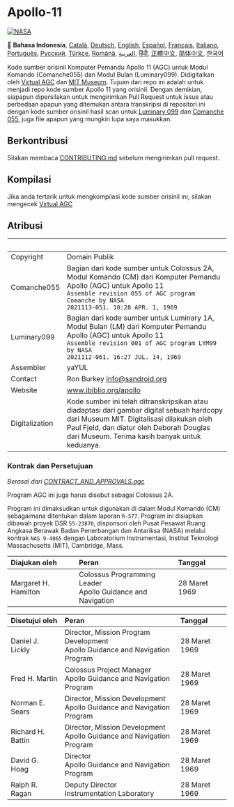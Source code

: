 # Apollo-11
[![NASA][1]][2]

:crossed_flags:
**Bahasa Indonesia**,
[Català][CA],
[Deutsch][DE],
[English][EN],
[Español][ES],
[Français][FR],
[Italiano][IT],
[Português][PT_BR],
[Русский][RU],
[Türkçe][TR],
[Română][RO],
[العربية][AR],
[हिंदी][HI_IN],
[正體中文][ZH_TW],
[简体中文][ZH_CN],
[한국어][KO_KR]

[AR]:README.ar.md
[ID]:README.id.md
[CA]:README.ca.md
[DE]:README.de.md
[EN]:README.md
[ES]:README.es.md
[IT]:README.it.md
[FR]:README.fr.md
[PT_BR]:README.pt_br.md
[TR]:README.tr.md
[ZH_TW]:README.zh_tw.md
[ZH_CN]:README.zh_cn.md
[KO_KR]:README.ko_kr.md
[HI_IN]:README.hi_in.md
[RU]:README.ru.md
[RO]:README.ro.md

Kode sumber orisinil Komputer Pemandu Apollo 11 (AGC) untuk Modul Komando
(Comanche055) dan Modul Bulan (Luminary099). Didigitalkan oleh [Virtual AGC][3]
dan [MIT Museum][4]. Tujuan dari repo ini adalah untuk menjadi repo kode sumber
Apollo 11 yang orisinil. Dengan demikian, siapapun dipersilakan untuk
mengirimkan Pull Request untuk issue atau perbedaan apapun yang ditemukan antara
transkripsi di repositori ini dengan kode sumber orisinil hasil scan untuk
[Luminary 099][5] dan [Comanche 055][6], juga file apapun yang mungkin lupa
saya masukkan.

## Berkontribusi
Silakan membaca [CONTRIBUTING.md][7] sebelum mengirimkan pull request.

## Kompilasi
Jika anda tertarik untuk mengkompilasi kode sumber orisinil ini,
silakan mengecek [Virtual AGC][8]

## Atribusi

&nbsp;         | &nbsp;
:------------- | :-----
Copyright      | Domain Publik
Comanche055    | Bagian dari kode sumber untuk Colossus 2A, Modul Komando (CM) dari Komputer Pemandu Apollo (AGC) untuk Apollo 11<br>`Assemble revision 055 of AGC program Comanche by NASA`<br>`2021113-051. 10:28 APR. 1, 1969`
Luminary099    | Bagian dari kode sumber untuk Luminary 1A, Modul Bulan (LM) dari Komputer Pemandu Apollo (AGC) untuk Apollo 11<br>`Assemble revision 001 of AGC program LYM99 by NASA`<br>`2021112-061. 16:27 JUL. 14, 1969`
Assembler      | yaYUL
Contact        | Ron Burkey <info@sandroid.org>
Website        | www.ibiblio.org/apollo
Digitalization | Kode sumber ini telah ditranskripsikan atau diadaptasi dari gambar digital sebuah hardcopy dari Museum MIT. Digitalisasi dilakukan oleh Paul Fjeld, dan diatur oleh Deborah Douglas dari Museum. Terima kasih banyak untuk keduanya.

### Kontrak dan Persetujuan
*Berasal dari [CONTRACT_AND_APPROVALS.agc]*

Program AGC ini juga harus disebut sebagai Colossus 2A.

Program ini dimaksudkan untuk digunakan di dalam Modul Komando (CM) sebagaimana ditentukan
dalam laporan `R-577`. Program ini disiapkan dibawah proyek DSR `55-23870`, disponsori oleh
Pusat Pesawat Ruang Angkasa Berawak Badan Penerbangan dan Antariksa (NASA) melalui kontrak
`NAS 9-4065` dengan Laboratorium Instrumentasi, Institut Teknologi Massachusetts (MIT), Cambridge, Mass.

Diajukan oleh         | Peran | Tanggal
:-------------------- | :--- | :---
Margaret H. Hamilton  | Colossus Programming Leader<br>Apollo Guidance and Navigation | 28 Maret 1969

Disetujui oleh     | Peran | Tanggal
:----------------- | :---  | :---
Daniel J. Lickly   | Director, Mission Program Development<br>Apollo Guidance and Navigation Program | 28 Maret 1969
Fred H. Martin     | Colossus Project Manager<br>Apollo Guidance and Navigation Program | 28 Maret 1969
Norman E. Sears    | Director, Mission Development<br>Apollo Guidance and Navigation Program | 28 Maret 1969
Richard H. Battin  | Director, Mission Development<br>Apollo Guidance and Navigation Program | 28 Maret 1969
David G. Hoag      | Director<br>Apollo Guidance and Navigation Program | 28 Maret 1969
Ralph R. Ragan     | Deputy Director<br>Instrumentation Laboratory | 28 Maret 1969

[CONTRACT_AND_APPROVALS.agc]:https://github.com/chrislgarry/Apollo-11/blob/master/Comanche055/CONTRACT_AND_APPROVALS.agc
[1]:https://cdn.rawgit.com/aleen42/badges/c9246f74/src/nasa.svg
[2]:https://www.nasa.gov/mission_pages/apollo/missions/apollo11.html
[3]:http://www.ibiblio.org/apollo/
[4]:http://web.mit.edu/museum/
[5]:http://www.ibiblio.org/apollo/ScansForConversion/Luminary099/
[6]:http://www.ibiblio.org/apollo/ScansForConversion/Comanche055/
[7]:https://github.com/chrislgarry/Apollo-11/blob/master/CONTRIBUTING.md
[8]:https://github.com/rburkey2005/virtualagc
